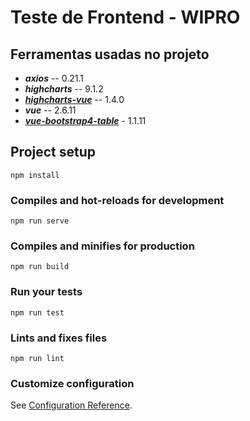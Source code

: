 # Teste de Frontend - WIPRO

## Ferramentas usadas no projeto

* **_axios_** -- 0.21.1
* **_highcharts_** -- 9.1.2 
* [**_highcharts-vue_**](https://github.com/highcharts/highcharts-vue) -- 1.4.0
* **_vue_** -- 2.6.11
* [**_vue-bootstrap4-table_**](https://github.com/rubanraj54/vue-bootstrap4-table) - 1.1.11


## Project setup
```
npm install
```

### Compiles and hot-reloads for development
```
npm run serve
```

### Compiles and minifies for production
```
npm run build
```

### Run your tests
```
npm run test
```

### Lints and fixes files
```
npm run lint
```

### Customize configuration
See [Configuration Reference](https://cli.vuejs.org/config/).
